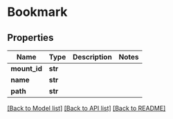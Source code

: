 # Bookmark

## Properties
Name | Type | Description | Notes
------------ | ------------- | ------------- | -------------
**mount_id** | **str** |  | 
**name** | **str** |  | 
**path** | **str** |  | 

[[Back to Model list]](../README.md#documentation-for-models) [[Back to API list]](../README.md#documentation-for-api-endpoints) [[Back to README]](../README.md)


